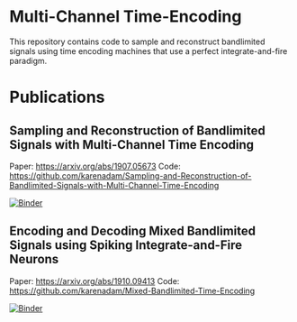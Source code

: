 # Multi-Channel Time-Encoding

This repository contains code to sample and reconstruct bandlimited signals using time encoding machines that use a perfect integrate-and-fire paradigm.

# Publications

## Sampling and Reconstruction of Bandlimited Signals with Multi-Channel Time Encoding
Paper: https://arxiv.org/abs/1907.05673
Code: https://github.com/karenadam/Sampling-and-Reconstruction-of-Bandlimited-Signals-with-Multi-Channel-Time-Encoding 

[![Binder](https://mybinder.org/badge_logo.svg)](https://mybinder.org/v2/gh/karenadam/Sampling-and-Reconstruction-of-Bandlimited-Signals-with-Multi-Channel-Time-Encoding/master?filepath=Code%2FGenerate%20Paper%20Figures.ipynb)

## Encoding and Decoding Mixed Bandlimited Signals using Spiking Integrate-and-Fire Neurons
Paper: https://arxiv.org/abs/1910.09413
Code: https://github.com/karenadam/Mixed-Bandlimited-Time-Encoding

[![Binder](https://mybinder.org/badge_logo.svg)](https://mybinder.org/v2/gh/karenadam/Mixed-Bandlimited-Time-Encoding/master?filepath=Code%2FMulti-Signal%20Multi-Channel%20Encoding.ipynb)
